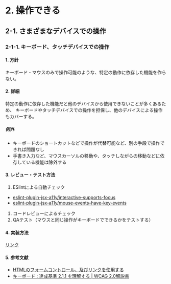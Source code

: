 # 2. 操作できる

## 2-1. さまざまなデバイスでの操作

### 2-1-1. キーボード、タッチデバイスでの操作

#### 1. 方針
キーボード・マウスのみで操作可能のような、特定の動作に依存した機能を作らない。

#### 2. 詳細
特定の動作に依存した機能だと他のデバイスから使用できないことが多くあるため、
キーボードやタッチデバイスでの操作を担保し、他のデバイスによる操作もカバーする。

##### 例外
- キーボードのショートカットなどで操作が代替可能など、別の手段で操作できれば問題なし
- 手書き入力など、マウスカーソルの移動や、タッチしながらの移動などに依存している機能は除外する

#### 3. レビュー・テスト方法
1. ESlintによる自動チェック
 - [eslint-plugin-jsx-a11y/interactive-supports-focus](https://github.com/evcohen/eslint-plugin-jsx-a11y/blob/master/docs/rules/interactive-supports-focus.md)
 - [eslint-plugin-jsx-a11y/mouse-events-have-key-events](https://github.com/evcohen/eslint-plugin-jsx-a11y/blob/master/docs/rules/mouse-events-have-key-events.md)
1. コードレビューによるチェック
1. QAテスト（マウスと同じ操作がキーボードでできるかをテストする）

#### 4. 実装方法
[リンク](/src/html/2/2/1.md)

#### 5. 参考文献
- [HTMLのフォームコントロール、及びリンクを使用する](http://waic.jp/docs/WCAG-TECHS/H91)
- [キーボード : 達成基準 2.1.1 を理解する | WCAG 2.0解説書](http://waic.jp/docs/UNDERSTANDING-WCAG20/keyboard-operation-keyboard-operable.html)
